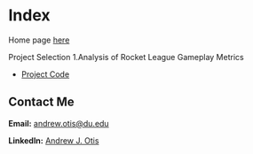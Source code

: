# Index
Home page [here](https://github.com/JAMPS657/Advanced_Programming_Projects)

Project Selection
1.Analysis of Rocket League Gameplay Metrics 

- [Project Code](https://github.com/JAMPS657/Advanced_Programming_Projects/blob/main/Projects/Sports%20Science%20Goes%20Digital/Analysis%20of%20Rocket%20League%20Replay%20Metrics.ipynb)

## Contact Me
**Email:** andrew.otis@du.edu

**LinkedIn:** [Andrew J. Otis](https://www.linkedin.com/in/andrew-james-otis/)
